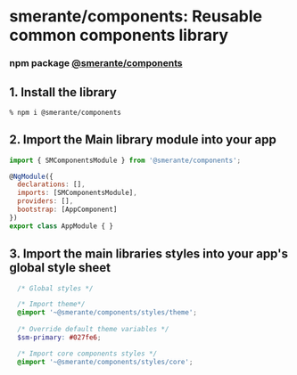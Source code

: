 # smerante/components: Reusable common components library

### npm package [@smerante/components](https://www.npmjs.com/package/@smerante/components)

## 1. Install the library
    % npm i @smerante/components
    
## 2. Import the Main library module into your app
```js
import { SMComponentsModule } from '@smerante/components';

@NgModule({
  declarations: [],
  imports: [SMComponentsModule],
  providers: [],
  bootstrap: [AppComponent]
})
export class AppModule { }
```
## 3. Import the main libraries styles into your app's global style sheet
```scss
  /* Global styles */

  /* Import theme*/
  @import '~@smerante/components/styles/theme';
  
  /* Override default theme variables */
  $sm-primary: #027fe6;

  /* Import core components styles */
  @import '~@smerante/components/styles/core';
```